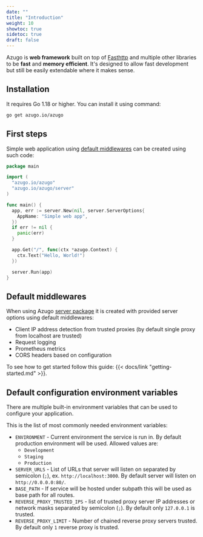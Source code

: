 ```yaml
---
date: ""
title: "Introduction"
weight: 10
showtoc: true
sidetoc: true
draft: false
---
```


Azugo is **web framework** built on top of [Fasthttp](https://github.com/valyala/fasthttp) and multiple
other libraries to be **fast** and **memory efficient**. It's designed to allow fast development but still
be easily extendable where it makes sense.

<!--more-->

## Installation

It requires Go 1.18 or higher. You can install it using command:

```sh
go get azugo.io/azugo
```

## First steps

Simple web application using [default middlewares](#default-middlewares) can be created using such code:

```go
package main

import (
  "azugo.io/azugo"
  "azugo.io/azugo/server"
)

func main() {
  app, err := server.New(nil, server.ServerOptions{
    AppName: "Simple web app",
  })
  if err != nil {
    panic(err)
  }

  app.Get("/", func(ctx *azugo.Context) {
    ctx.Text("Hello, World!")
  })

  server.Run(app)
}
```

## Default middlewares

When using Azugo [server package](https://pkg.go.dev/azugo.io/azugo/server) it is created with provided server options using default middlewares:

* Client IP address detection from trusted proxies (by default single proxy from localhost are trusted)
* Request logging
* Prometheus metrics
* CORS headers based on configuration

To see how to get started follow this guide: {{< docs/link "getting-started.md" >}}.

## Default configuration environment variables

There are multiple built-in environment variables that
can be used to configure your application.

This is the list of most commonly needed environment variables:

* `ENVIRONMENT` - Current environment the service is run in. By default production environment will be used. Allowed values are:
  * `Development`
  * `Staging`
  * `Production`
* `SERVER_URLS` - List of URLs that server will listen on separated by semicolon (`;`), ex. `http://localhost:3000`. By default server will listen on `http://0.0.0.0:80/`.
* `BASE_PATH` - If service will be hosted under subpath this will be used as base path for all routes.
* `REVERSE_PROXY_TRUSTED_IPS` - list of trusted proxy server IP addresses or network masks separated by semicolon (`;`). By default only `127.0.0.1` is trusted.
* `REVERSE_PROXY_LIMIT` - Number of chained reverse proxy servers trusted. By default only `1` reverse proxy is trusted.
